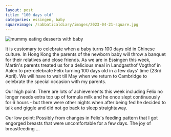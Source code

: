 ```yaml
---
layout: post
title: "100 days old"
categories: essingen, baby
squareimage: /sabbaticaldiary/images/2023-04-21-square.jpg
---
```

<img src="/sabbaticaldiary/images/2023-04-21.jpg" alt="mummy eating desserts with baby" class="center">

It is customary to celebrate when a baby turns 100 days old in Chinese culture. In Hong Kong the parents of the newborn baby will throw a banquet for their relatives and close friends. As we are in Essingen this week, Martin's parents treated us for a delicious meal in Landgasthof Vogthof in Aalen to pre-celebrate Felix turning 100 days old in a few days' time (23rd April). We will have to wait till May when we return to Cambridge to celebrate the special occasion with my parents.

Our high point:
There are lots of achievements this week including Felix no longer needs extra top up of formula milk and he once slept continuously for 6 hours - but there were other nights when after being fed he decided to talk and giggle and did not go back to sleep straightaway.

Our low point:
Possibly from changes in Felix's feeding pattern that I got engorged breasts that were uncomfortable for a few days. The joy of breastfeeding ...